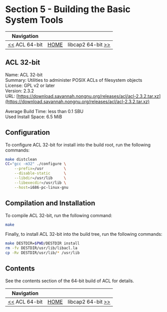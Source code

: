 # Section 5 - Building the Basic System Tools

| Navigation |||
| --- | --- | ---: |
| [<<](./ACL64bit.md) ACL 64-bit | [HOME](../README.md) | libcap2 64-bit [>>](./libcap64bit.md) |

## ACL 32-bit

Name: ACL 32-bit<br />
Summary: Utilities to administer POSIX ACLs of filesystem objects<br />
License: GPL v2 or later<br />
Version: 2.3.2<br />
URL: [https://download.savannah.nongnu.org/releases/acl/acl-2.3.2.tar.xz](https://download.savannah.nongnu.org/releases/acl/acl-2.3.2.tar.xz)<br />

Average Build Time: less than 0.1 SBU<br />
Used Install Space: 6.5 MiB<br />

## Configuration

To configure ACL 32-bit for install into the build root, run the following commands:

```bash
make distclean
CC="gcc -m32" ./configure \
    --prefix=/usr         \
    --disable-static      \
    --libdir=/usr/lib     \
    --libexecdir=/usr/lib \
    --host=i686-pc-linux-gnu
```

## Compilation and Installation

To compile ACL 32-bit, run the following command:

```bash
make
```

Finally, to install ACL 32-bit into the build tree, run the following commands:

```bash
make DESTDIR=$PWD/DESTDIR install
rm -fv DESTDIR/usr/lib/libacl.la
cp -Rv DESTDIR/usr/lib/* /usr/lib
```

## Contents

See the contents section of the 64-bit build of ACL for details.

| Navigation |||
| --- | --- | ---: |
| [<<](./ACL64bit.md) ACL 64-bit | [HOME](../README.md) | libcap2 64-bit [>>](./libcap64bit.md) |
